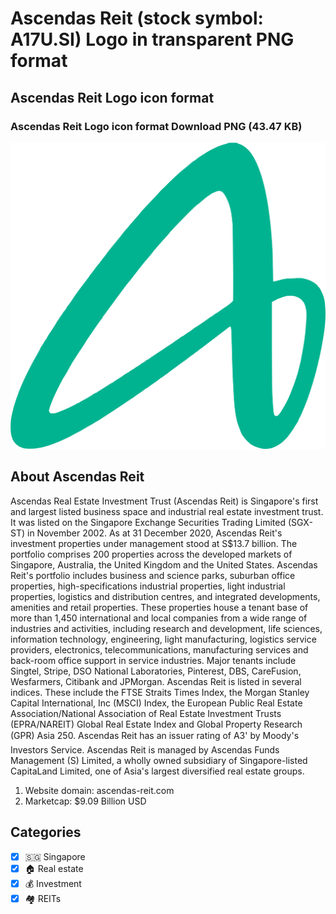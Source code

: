 # Ascendas Reit (stock symbol: A17U.SI) Logo in transparent PNG format

## Ascendas Reit Logo icon format

### Ascendas Reit Logo icon format Download PNG (43.47 KB)

![Ascendas Reit Logo icon format Download PNG (43.47 KB)](/img/orig/A17U.SI-23cf7aa4.png)

## About Ascendas Reit

Ascendas Real Estate Investment Trust (Ascendas Reit) is Singapore's first and largest listed business space and industrial real estate investment trust. It was listed on the Singapore Exchange Securities Trading Limited (SGX-ST) in November 2002. As at 31 December 2020, Ascendas Reit's investment properties under management stood at S$13.7 billion. The portfolio comprises 200 properties across the developed markets of Singapore, Australia, the United Kingdom and the United States. Ascendas Reit's portfolio includes business and science parks, suburban office properties, high-specifications industrial properties, light industrial properties, logistics and distribution centres, and integrated developments, amenities and retail properties. These properties house a tenant base of more than 1,450 international and local companies from a wide range of industries and activities, including research and development, life sciences, information technology, engineering, light manufacturing, logistics service providers, electronics, telecommunications, manufacturing services and back-room office support in service industries. Major tenants include Singtel, Stripe, DSO National Laboratories, Pinterest, DBS, CareFusion, Wesfarmers, Citibank and JPMorgan. Ascendas Reit is listed in several indices. These include the FTSE Straits Times Index, the Morgan Stanley Capital International, Inc (MSCI) Index, the European Public Real Estate Association/National Association of Real Estate Investment Trusts (EPRA/NAREIT) Global Real Estate Index and Global Property Research (GPR) Asia 250. Ascendas Reit has an issuer rating of A3' by Moody's Investors Service. Ascendas Reit is managed by Ascendas Funds Management (S) Limited, a wholly owned subsidiary of Singapore-listed CapitaLand Limited, one of Asia's largest diversified real estate groups.

1. Website domain: ascendas-reit.com
2. Marketcap: $9.09 Billion USD


## Categories
- [x] 🇸🇬 Singapore
- [x] 🏠 Real estate
- [x] 💰 Investment
- [x] 🏘️ REITs
